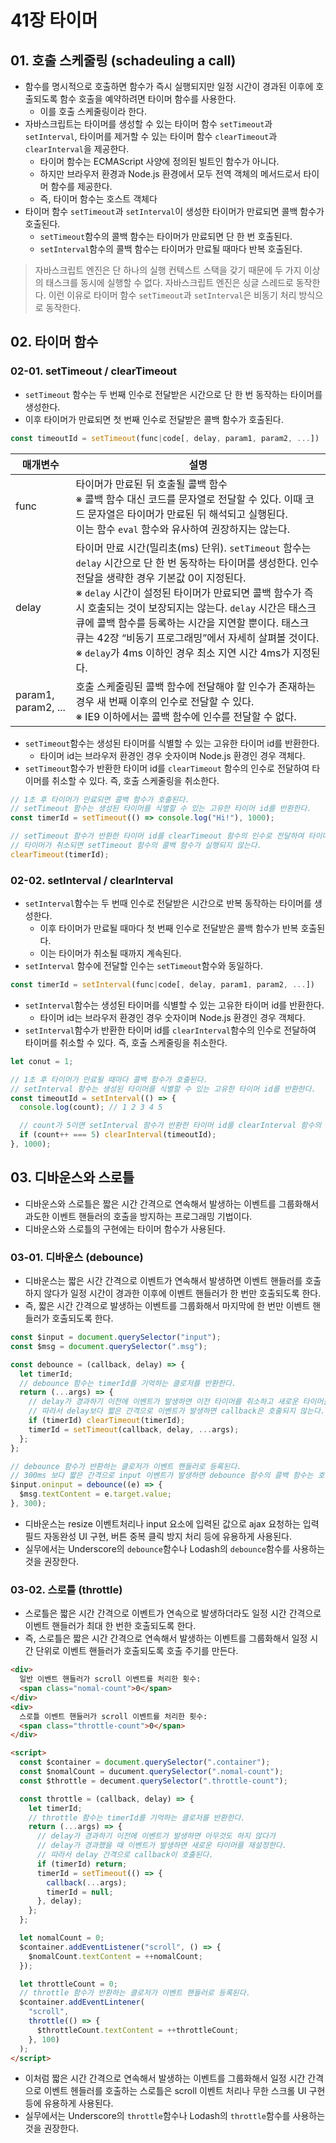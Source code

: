 # 41장 타이머

## 01. 호출 스케줄링 (schadeuling a call)

- 함수를 명시적으로 호출하면 함수가 즉시 실행되지만 일정 시간이 경과된 이후에 호출되도록 함수 호출을 예약하려면 타이머 함수를 사용한다.
  - 이를 호출 스케줄링이라 한다.
- 자바스크립트는 타이머를 생성할 수 있는 타이머 함수 `setTimeout`과 `setInterval`, 타이머를 제거할 수 있는 타이머 함수 `clearTimeout`과 `clearInterval`을 제공한다.
  - 타이머 함수는 ECMAScript 사양에 정의된 빌트인 함수가 아니다.
  - 하지만 브라우저 환경과 Node.js 환경에서 모두 전역 객체의 메서드로서 타이머 함수를 제공한다.
  - 즉, 타이머 함수는 호스트 객체다
- 타이머 함수 `setTimeout`과 `setInterval`이 생성한 타이머가 만료되면 콜백 함수가 호출된다.
  - `setTimeout`함수의 콜백 함수는 타이머가 만료되면 단 한 번 호출된다.
  - `setInterval`함수의 콜백 함수는 타이머가 만료될 때마다 반복 호출된다.

> 자바스크립트 엔진은 단 하나의 실행 컨텍스트 스택을 갖기 때문에 두 가지 이상의 태스크를 동시에 실행할 수 없다.
> 자바스크립트 엔진은 싱글 스레드로 동작한다.
> 이런 이유로 타이머 함수 `setTimeout`과 `setInterval`은 비동기 처리 방식으로 동작한다.

## 02. 타이머 함수

### 02-01. setTimeout / clearTimeout

- `setTimeout` 함수는 두 번째 인수로 전달받은 시간으로 단 한 번 동작하는 타이머를 생성한다.
- 이후 타이머가 만료되면 첫 번째 인수로 전달받은 콜백 함수가 호출된다.

```js
const timeoutId = setTimeout(func|code[, delay, param1, param2, ...])
```

| 매개변수            | 설명                                                                                                                                                                                                                                                                                                                                                                                                                                                        |
| ------------------- | ----------------------------------------------------------------------------------------------------------------------------------------------------------------------------------------------------------------------------------------------------------------------------------------------------------------------------------------------------------------------------------------------------------------------------------------------------------- |
| func                | 타이머가 만료된 뒤 호출될 콜백 함수<br>※ 콜백 함수 대신 코드를 문자열로 전달할 수 있다. 이때 코드 문자열은 타이머가 만료된 뒤 해석되고 실행된다.<br>이는 함수 `eval` 함수와 유사하여 권장하지는 않는다.                                                                                                                                                                                                                                                     |
| delay               | 타이머 만료 시간(밀리초(ms) 단위). `setTimeout` 함수는 `delay` 시간으로 단 한 번 동작하는 타이머를 생성한다. 인수 전달을 생략한 경우 기본값 0이 지정된다.<br>※ `delay` 시간이 설정된 타이머가 만료되면 콜백 함수가 즉시 호출되는 것이 보장되지는 않는다. `delay` 시간은 태스크 큐에 콜백 함수를 등록하는 시간을 지연할 뿐이다. 태스크 큐는 42장 “비동기 프로그래밍”에서 자세히 살펴볼 것이다.<br>※ `delay`가 4ms 이하인 경우 최소 지연 시간 4ms가 지정된다. |
| param1, param2, ... | 호출 스케줄링된 콜백 함수에 전달해야 할 인수가 존재하는 경우 새 번째 이후의 인수로 전달할 수 있다.<br>※ IE9 이하에서는 콜백 함수에 인수를 전달할 수 없다.                                                                                                                                                                                                                                                                                                   |

- `setTimeout`함수는 생성된 타이머를 식별할 수 있는 고유한 타이머 id를 반환한다.
  - 타이머 id는 브라우저 환경인 경우 숫자이며 Node.js 환경인 경우 객체다.
- `setTimeout`함수가 반환한 타이머 id를 `clearTimeout` 함수의 인수로 전달하여 타이머를 취소할 수 있다. 즉, 호출 스케줄링을 취소한다.

```js
// 1초 후 타이머가 만료되면 콜백 함수가 호출된다.
// setTimeout 함수는 생성된 타이머를 식별할 수 있는 고유한 타이머 id를 반환한다.
const timerId = setTimeout(() => console.log("Hi!"), 1000);

// setTimeout 함수가 반환한 타이머 id를 clearTimeout 함수의 인수로 전달하여 타이머를 취소한다.
// 타이머가 취소되면 setTimeout 함수의 콜백 함수가 실행되지 않는다.
clearTimeout(timerId);
```

### 02-02. setInterval / clearInterval

- `setInterval`함수는 두 번때 인수로 전달받은 시간으로 반복 동작하는 타이머를 생성한다.
  - 이후 타이머가 만료될 때마다 첫 번째 인수로 전달받은 콜백 함수가 반복 호출된다.
  - 이는 타이머가 취소될 때까지 계속된다.
- `setInterval` 함수에 전달할 인수는 `setTimeout`함수와 동일하다.

```js
const timerId = setInterval(func|code[, delay, param1, param2, ...])
```

- `setInterval`함수는 생성된 타이머를 식별할 수 있는 고유한 타이머 id를 반환한다.
  - 타이머 id는 브라우저 환경인 경우 숫자이며 Node.js 환경인 경우 객체다.
- `setInterval`함수가 반환한 타이머 id를 `clearInterval`함수의 인수로 전달하여 타이머를 취소할 수 있다. 즉, 호출 스케줄링을 취소한다.

```js
let conut = 1;

// 1초 후 타이머가 만료될 때마다 콜백 함수가 호출된다.
// setInterval 함수는 생성된 타이머를 식별할 수 있는 고유한 타이머 id를 반환한다.
const timeoutId = setInterval(() => {
  console.log(count); // 1 2 3 4 5

  // count가 5이면 setInterval 함수가 반환한 타이머 id를 clearInterval 함수의 인수로 전달하여 타이머를 취손한다.
  if (count++ === 5) clearInterval(timeoutId);
}, 1000);
```

## 03. 디바운스와 스로틀

- 디바운스와 스로틀은 짧은 시간 간격으로 연속해서 발생하는 이벤트를 그룹화해서 과도한 이벤트 핸들러의 호출을 방지하는 프로그래밍 기법이다.
- 디바운스와 스로틀의 구현에는 타이머 함수가 사용된다.

### 03-01. 디바운스 (debounce)

- 디바운스는 짧은 시간 간격으로 이벤트가 연속해서 발생하면 이벤트 핸들러를 호출하지 않다가 일정 시간이 경과한 이후에 이벤트 핸들러가 한 번만 호출되도록 한다.
- 즉, 짧은 시간 간격으로 발생하는 이벤트를 그룹화해서 마지막에 한 번만 이벤트 핸들러가 호출되도록 한다.

```js
const $input = document.querySelector("input");
const $msg = document.querySelector(".msg");

const debounce = (callback, delay) => {
  let timerId;
  // debounce 함수는 timerId를 기억하는 클로저를 반환한다.
  return (...args) => {
    // delay가 경과하기 이전에 이벤트가 발생하면 이전 타이머를 취소하고 새로운 타이머를 재설정한다.
    // 따라서 delay보다 짧은 간격으로 이벤트가 발생하면 callback은 호출되지 않는다.
    if (timerId) clearTimeout(timerId);
    timerId = setTimeout(callback, delay, ...args);
  };
};

// debounce 함수가 반환하는 클로저가 이벤트 핸들러로 등록된다.
// 300ms 보다 짧은 간격으로 input 이벤트가 발생하면 debounce 함수의 콜백 함수는 호출되지 않다가 이벤트가 더 발생하지 않으면 한 번만 호출된다.
$input.oninput = debounce((e) => {
  $msg.textContent = e.target.value;
}, 300);
```

- 디바운스는 resize 이벤트처리나 input 요소에 입력된 값으로 ajax 요청하는 입력 필드 자동완성 UI 구현, 버튼 중복 클릭 방지 처리 등에 유용하게 사용된다.
- 실무에서는 Underscore의 `debounce`함수나 Lodash의 `debounce`함수를 사용하는 것을 권장한다.

### 03-02. 스로틀 (throttle)

- 스로틀은 짧은 시간 간격으로 이벤트가 연속으로 발생하더라도 일정 시간 간격으로 이벤트 핸들러가 최대 한 번한 호출되도록 한다.
- 즉, 스로틀은 짧은 시간 간격으로 연속해서 발생하는 이벤트를 그룹화해서 일정 시간 단위로 이벤트 핸들러가 호출되도록 호출 주기를 만든다.

```html
<div>
  일반 이벤트 핸들러가 scroll 이벤트를 처리한 횟수:
  <span class="nomal-count">0</span>
</div>
<div>
  스로틀 이벤트 핸들러가 scroll 이벤트를 처리한 횟수:
  <span class="throttle-count">0</span>
</div>

<script>
  const $container = document.querySelector(".container");
  const $nomalCount = ducument.querySelector(".nomal-count");
  const $throttle = decument.querySelector(".throttle-count");

  const throttle = (callback, delay) => {
    let timerId;
    // throttle 함수는 timerId를 기억하는 클로저를 반환한다.
    return (...args) => {
      // delay가 경과하기 이전에 이벤트가 발생하면 아무것도 하지 않다가
      // delay가 경과했을 때 이벤트가 발생하면 새로운 타이머를 재설정한다.
      // 따라서 delay 간격으로 callback이 호출된다.
      if (timerId) return;
      timerId = setTimeout(() => {
        callback(...args);
        timerId = null;
      }, delay);
    };
  };

  let nomalCount = 0;
  $container.addEventListener("scroll", () => {
    $nomalCount.textContent = ++nomalCount;
  });

  let throttleCount = 0;
  // throttle 함수가 반환하는 클로저가 이벤트 핸들러로 등록된다.
  $container.addEventLintener(
    "scroll",
    throttle(() => {
      $throttleCount.textContent = ++throttleCount;
    }, 100)
  );
</script>
```

- 이처럼 짧은 시간 간격으로 연속해서 발생하는 이벤트를 그룹화해서 일정 시간 간격으로 이벤트 헨들러를 호출하는 스로틀은 scroll 이벤트 처리나 무한 스크롤 UI 구현 등에 유용하게 사용된다.
- 실무에서는 Underscore의 `throttle`함수나 Lodash의 `throttle`함수를 사용하는 것을 권장한다.
